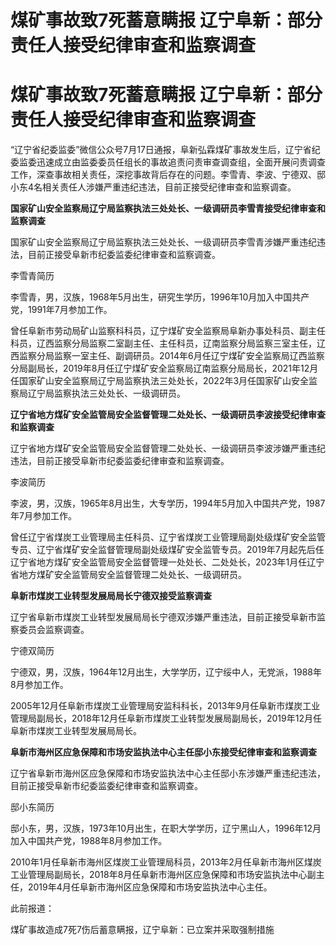 # 煤矿事故致7死蓄意瞒报 辽宁阜新：部分责任人接受纪律审查和监察调查

# 煤矿事故致7死蓄意瞒报 辽宁阜新：部分责任人接受纪律审查和监察调查

“辽宁省纪委监委”微信公众号7月17日通报，阜新弘霖煤矿事故发生后，辽宁省纪委监委迅速成立由监委委员任组长的事故追责问责审查调查组，全面开展问责调查工作，深查事故相关责任，深挖事故背后存在的问题。李雪青、李波、宁德双、邸小东4名相关责任人涉嫌严重违纪违法，目前正接受纪律审查和监察调查。

**国家矿山安全监察局辽宁局监察执法三处处长、一级调研员李雪青接受纪律审查和监察调查**

国家矿山安全监察局辽宁局监察执法三处处长、一级调研员李雪青涉嫌严重违纪违法，目前正接受阜新市纪委监委纪律审查和监察调查。

李雪青简历

李雪青，男，汉族，1968年5月出生，研究生学历，1996年10月加入中国共产党，1991年7月参加工作。

曾任阜新市劳动局矿山监察科科员，辽宁煤矿安全监察局阜新办事处科员、副主任科员，辽西监察分局监察二室副主任、主任科员，辽南监察分局监察三室主任，辽西监察分局监察一室主任、副调研员。2014年6月任辽宁煤矿安全监察局辽西监察分局副局长，2019年8月任辽宁煤矿安全监察局辽南监察分局局长，2021年12月任国家矿山安全监察局辽宁局监察执法三处处长，2022年3月任国家矿山安全监察局辽宁局监察执法三处处长、一级调研员。

**辽宁省地方煤矿安全监管局安全监督管理二处处长、一级调研员李波接受纪律审查和监察调查**

辽宁省地方煤矿安全监管局安全监督管理二处处长、一级调研员李波涉嫌严重违纪违法，目前正接受阜新市纪委监委纪律审查和监察调查。

李波简历

李波，男，汉族，1965年8月出生，大专学历，1994年5月加入中国共产党，1987年7月参加工作。

曾任辽宁省煤炭工业管理局主任科员、辽宁省煤炭工业管理局副处级煤矿安全监管专员、辽宁省煤矿安全监督管理局副处级煤矿安全监管专员。2019年7月起先后任辽宁省地方煤矿安全监管局安全监督管理一处处长、二处处长，2023年1月任辽宁省地方煤矿安全监管局安全监督管理二处处长、一级调研员。

**阜新市煤炭工业转型发展局局长宁德双接受监察调查**

辽宁省阜新市煤炭工业转型发展局局长宁德双涉嫌严重违法，目前正接受阜新市监察委员会监察调查。

宁德双简历

宁德双，男，汉族，1964年12月出生，大学学历，辽宁绥中人，无党派，1988年8月参加工作。

2005年12月任阜新市煤炭工业管理局安监科科长，2013年9月任阜新市煤炭工业管理局副局长，2018年12月任阜新市煤炭工业转型发展局副局长，2019年12月任阜新市煤炭工业转型发展局局长。

**阜新市海州区应急保障和市场安监执法中心主任邸小东接受纪律审查和监察调查**

辽宁省阜新市海州区应急保障和市场安监执法中心主任邸小东涉嫌严重违纪违法，目前正接受阜新市纪委监委纪律审查和监察调查。

邸小东简历

邸小东，男，汉族，1973年10月出生，在职大学学历，辽宁黑山人，1996年12月加入中国共产党，1988年8月参加工作。

2010年1月任阜新市海州区煤炭工业管理局科员，2013年2月任阜新市海州区煤炭工业管理局副局长，2018年8月任阜新市海州区应急保障和市场安监执法中心副主任，2019年4月任阜新市海州区应急保障和市场安监执法中心主任。

此前报道：

煤矿事故造成7死7伤后蓄意瞒报，辽宁阜新：已立案并采取强制措施


